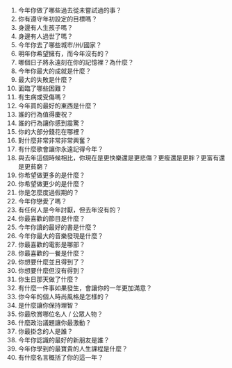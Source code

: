 1. 今年你做了哪些過去從未嘗試過的事？
2. 你有遵守年初設定的目標嗎？
3. 身邊有人生孩子嗎？
4. 身邊有人過世了嗎？
5. 今年你去了哪些城市/州/國家？
6. 明年你希望擁有，而今年沒有的？
7. 哪個日子將永遠刻在你的記憶裡？為什麼？
8. 今年你最大的成就是什麼？
9. 最大的失敗是什麼？
10. 面臨了哪些困難？
11. 有生病或受傷嗎？
12. 今年買的最好的東西是什麼？
13. 誰的行為值得慶祝？
14. 誰的行為讓你感到震驚？
15. 你的大部分錢花在哪裡？
16. 對什麼非常非常非常興奮？
17. 有什麼歌會讓你永遠記得今年？
18. 與去年這個時候相比，你現在是更快樂還是更悲傷？更瘦還是更胖？更富有還是更貧窮？
19. 你希望做更多的是什麼？
20. 你希望做更少的是什麼？
21. 你是怎麼度過假期的？
22. 今年你戀愛了嗎？
23. 有任何人是今年討厭，但去年沒有的？
24. 你最喜歡的節目是什麼？
25. 今年你讀的最好的書是什麼？
26. 今年你最大的音樂發現是什麼？
27. 你最喜歡的電影是哪部？
28. 你最喜歡的一餐是什麼？
29. 你想要什麼並且得到了？
30. 你想要什麼但沒有得到？
31. 你生日那天做了什麼？
32. 有什麼一件事如果發生，會讓你的一年更加滿意？
33. 你今年的個人時尚風格是怎樣的？
34. 是什麼讓你保持理智？
35. 你最欣賞哪位名人 / 公眾人物？
36. 什麼政治議題讓你最激動？
37. 你最掛念的人是誰？
38. 今年你認識的最好的新朋友是誰？
39. 今年你學到的最寶貴的人生課程是什麼？
40. 有什麼名言概括了你的這一年？